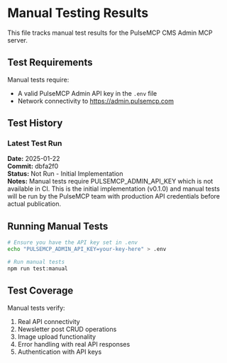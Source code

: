 # Manual Testing Results

This file tracks manual test results for the PulseMCP CMS Admin MCP server.

## Test Requirements

Manual tests require:

- A valid PulseMCP Admin API key in the `.env` file
- Network connectivity to https://admin.pulsemcp.com

## Test History

### Latest Test Run

**Date:** 2025-01-22  
**Commit:** dbfa2f0  
**Status:** Not Run - Initial Implementation  
**Notes:** Manual tests require PULSEMCP_ADMIN_API_KEY which is not available in CI. This is the initial implementation (v0.1.0) and manual tests will be run by the PulseMCP team with production API credentials before actual publication.

## Running Manual Tests

```bash
# Ensure you have the API key set in .env
echo "PULSEMCP_ADMIN_API_KEY=your-key-here" > .env

# Run manual tests
npm run test:manual
```

## Test Coverage

Manual tests verify:

1. Real API connectivity
2. Newsletter post CRUD operations
3. Image upload functionality
4. Error handling with real API responses
5. Authentication with API keys

